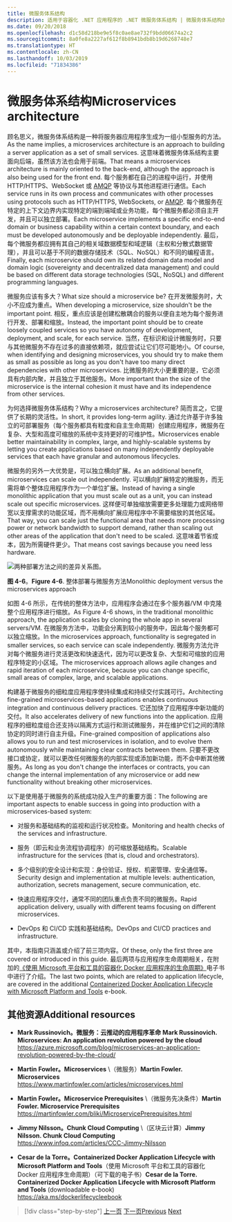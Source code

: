 ```yaml
---
title: 微服务体系结构
description: 适用于容器化 .NET 应用程序的 .NET 微服务体系结构 | 微服务体系结构的 30,000 英尺视图。
ms.date: 09/20/2018
ms.openlocfilehash: d1c58d218be9e5f8c0ae8ae732f9bdd06674a2c2
ms.sourcegitcommit: 8a0fe8a2227af612f8b8941bdb8b19d6268748e7
ms.translationtype: HT
ms.contentlocale: zh-CN
ms.lasthandoff: 10/03/2019
ms.locfileid: "71834386"
---
```

# <a name="microservices-architecture"></a><span data-ttu-id="2a8fb-103">微服务体系结构</span><span class="sxs-lookup"><span data-stu-id="2a8fb-103">Microservices architecture</span></span>

<span data-ttu-id="2a8fb-104">顾名思义，微服务体系结构是一种将服务器应用程序生成为一组小型服务的方法。</span><span class="sxs-lookup"><span data-stu-id="2a8fb-104">As the name implies, a microservices architecture is an approach to building a server application as a set of small services.</span></span> <span data-ttu-id="2a8fb-105">这意味着微服务体系结构主要面向后端，虽然该方法也会用于前端。</span><span class="sxs-lookup"><span data-stu-id="2a8fb-105">That means a microservices architecture is mainly oriented to the back-end, although the approach is also being used for the front end.</span></span> <span data-ttu-id="2a8fb-106">每个服务都在自己的进程中运行，并使用 HTTP/HTTPS、WebSocket 或 [AMQP](https://en.wikipedia.org/wiki/Advanced_Message_Queuing_Protocol) 等协议与其他进程进行通信。</span><span class="sxs-lookup"><span data-stu-id="2a8fb-106">Each service runs in its own process and communicates with other processes using protocols such as HTTP/HTTPS, WebSockets, or [AMQP](https://en.wikipedia.org/wiki/Advanced_Message_Queuing_Protocol).</span></span> <span data-ttu-id="2a8fb-107">每个微服务在特定的上下文边界内实现特定的端到端域或业务功能，每个微服务都必须自主开发，并且可以独立部署。</span><span class="sxs-lookup"><span data-stu-id="2a8fb-107">Each microservice implements a specific end-to-end domain or business capability within a certain context boundary, and each must be developed autonomously and be deployable independently.</span></span> <span data-ttu-id="2a8fb-108">最后，每个微服务都应拥有其自己的相关域数据模型和域逻辑（主权和分散式数据管理），并且可以基于不同的数据存储技术（SQL、NoSQL）和不同的编程语言。</span><span class="sxs-lookup"><span data-stu-id="2a8fb-108">Finally, each microservice should own its related domain data model and domain logic (sovereignty and decentralized data management) and could be based on different data storage technologies (SQL, NoSQL) and different programming languages.</span></span>

<span data-ttu-id="2a8fb-109">微服务应该有多大？</span><span class="sxs-lookup"><span data-stu-id="2a8fb-109">What size should a microservice be?</span></span> <span data-ttu-id="2a8fb-110">在开发微服务时，大小不应成为重点。</span><span class="sxs-lookup"><span data-stu-id="2a8fb-110">When developing a microservice, size shouldn't be the important point.</span></span> <span data-ttu-id="2a8fb-111">相反，重点应该是创建松散耦合的服务以便自主地为每个服务进行开发、部署和缩放。</span><span class="sxs-lookup"><span data-stu-id="2a8fb-111">Instead, the important point should be to create loosely coupled services so you have autonomy of development, deployment, and scale, for each service.</span></span> <span data-ttu-id="2a8fb-112">当然，在标识和设计微服务时，只要与其他微服务不存在过多的直接依赖项，就应尝试让它们尽可能地小。</span><span class="sxs-lookup"><span data-stu-id="2a8fb-112">Of course, when identifying and designing microservices, you should try to make them as small as possible as long as you don't have too many direct dependencies with other microservices.</span></span> <span data-ttu-id="2a8fb-113">比微服务的大小更重要的是，它必须具有内部内聚，并且独立于其他服务。</span><span class="sxs-lookup"><span data-stu-id="2a8fb-113">More important than the size of the microservice is the internal cohesion it must have and its independence from other services.</span></span>

<span data-ttu-id="2a8fb-114">为何选择微服务体系结构？</span><span class="sxs-lookup"><span data-stu-id="2a8fb-114">Why a microservices architecture?</span></span> <span data-ttu-id="2a8fb-115">简而言之，它提供了长期的灵活性。</span><span class="sxs-lookup"><span data-stu-id="2a8fb-115">In short, it provides long-term agility.</span></span> <span data-ttu-id="2a8fb-116">通过允许基于许多独立的可部署服务（每个服务都具有粒度和自主生命周期）创建应用程序，微服务在复杂、大型和高度可缩放的系统中支持更好的可维护性。</span><span class="sxs-lookup"><span data-stu-id="2a8fb-116">Microservices enable better maintainability in complex, large, and highly-scalable systems by letting you create applications based on many independently deployable services that each have granular and autonomous lifecycles.</span></span>

<span data-ttu-id="2a8fb-117">微服务的另外一大优势是，可以独立横向扩展。</span><span class="sxs-lookup"><span data-stu-id="2a8fb-117">As an additional benefit, microservices can scale out independently.</span></span> <span data-ttu-id="2a8fb-118">可以横向扩展特定的微服务，而无需将单个整体应用程序作为一个单位扩展。</span><span class="sxs-lookup"><span data-stu-id="2a8fb-118">Instead of having a single monolithic application that you must scale out as a unit, you can instead scale out specific microservices.</span></span> <span data-ttu-id="2a8fb-119">这样便可单独缩放需要更多处理能力或网络带宽以支撑需求的功能区域，而不用横向扩展应用程序中不需要缩放的其他区域。</span><span class="sxs-lookup"><span data-stu-id="2a8fb-119">That way, you can scale just the functional area that needs more processing power or network bandwidth to support demand, rather than scaling out other areas of the application that don't need to be scaled.</span></span> <span data-ttu-id="2a8fb-120">这意味着节省成本，因为所需硬件更少。</span><span class="sxs-lookup"><span data-stu-id="2a8fb-120">That means cost savings because you need less hardware.</span></span>

![两种部署方法之间的差异关系图。](./media/microservices-architecture/monolith-deployment-vs-microservice-approach.png)

<span data-ttu-id="2a8fb-122">**图 4-6**。</span><span class="sxs-lookup"><span data-stu-id="2a8fb-122">**Figure 4-6**.</span></span> <span data-ttu-id="2a8fb-123">整体部署与微服务方法</span><span class="sxs-lookup"><span data-stu-id="2a8fb-123">Monolithic deployment versus the microservices approach</span></span>

<span data-ttu-id="2a8fb-124">如图 4-6 所示，在传统的整体方法中，应用程序会通过在多个服务器/VM 中克隆整个应用程序进行缩放。</span><span class="sxs-lookup"><span data-stu-id="2a8fb-124">As Figure 4-6 shows, in the traditional monolithic approach, the application scales by cloning the whole app in several servers/VM.</span></span> <span data-ttu-id="2a8fb-125">在微服务方法中，功能会分离到较小的服务中，因此每个服务都可以独立缩放。</span><span class="sxs-lookup"><span data-stu-id="2a8fb-125">In the microservices approach, functionality is segregated in smaller services, so each service can scale independently.</span></span> <span data-ttu-id="2a8fb-126">微服务方法允许对每个微服务进行灵活更改和快速迭代，因为可以更改复杂、大型和可缩放的应用程序特定的小区域。</span><span class="sxs-lookup"><span data-stu-id="2a8fb-126">The microservices approach allows agile changes and rapid iteration of each microservice, because you can change specific, small areas of complex, large, and scalable applications.</span></span>

<span data-ttu-id="2a8fb-127">构建基于微服务的细粒度应用程序使持续集成和持续交付实践可行。</span><span class="sxs-lookup"><span data-stu-id="2a8fb-127">Architecting fine-grained microservices-based applications enables continuous integration and continuous delivery practices.</span></span> <span data-ttu-id="2a8fb-128">它还加快了应用程序中新功能的交付。</span><span class="sxs-lookup"><span data-stu-id="2a8fb-128">It also accelerates delivery of new functions into the application.</span></span> <span data-ttu-id="2a8fb-129">应用程序的细粒度组合还支持以隔离方式运行和测试微服务，并在维护它们之间的清除协定的同时进行自主升级。</span><span class="sxs-lookup"><span data-stu-id="2a8fb-129">Fine-grained composition of applications also allows you to run and test microservices in isolation, and to evolve them autonomously while maintaining clear contracts between them.</span></span> <span data-ttu-id="2a8fb-130">只要不更改接口或协定，就可以更改任何微服务的内部实现或添加新功能，而不会中断其他微服务。</span><span class="sxs-lookup"><span data-stu-id="2a8fb-130">As long as you don't change the interfaces or contracts, you can change the internal implementation of any microservice or add new functionality without breaking other microservices.</span></span>

<span data-ttu-id="2a8fb-131">以下是使用基于微服务的系统成功投入生产的重要方面：</span><span class="sxs-lookup"><span data-stu-id="2a8fb-131">The following are important aspects to enable success in going into production with a microservices-based system:</span></span>

- <span data-ttu-id="2a8fb-132">对服务和基础结构的监视和运行状况检查。</span><span class="sxs-lookup"><span data-stu-id="2a8fb-132">Monitoring and health checks of the services and infrastructure.</span></span>

- <span data-ttu-id="2a8fb-133">服务（即云和业务流程协调程序）的可缩放基础结构。</span><span class="sxs-lookup"><span data-stu-id="2a8fb-133">Scalable infrastructure for the services (that is, cloud and orchestrators).</span></span>

- <span data-ttu-id="2a8fb-134">多个级别的安全设计和实现：身份验证、授权、机密管理、安全通信等。</span><span class="sxs-lookup"><span data-stu-id="2a8fb-134">Security design and implementation at multiple levels: authentication, authorization, secrets management, secure communication, etc.</span></span>

- <span data-ttu-id="2a8fb-135">快速应用程序交付，通常不同的团队重点负责不同的微服务。</span><span class="sxs-lookup"><span data-stu-id="2a8fb-135">Rapid application delivery, usually with different teams focusing on different microservices.</span></span>

- <span data-ttu-id="2a8fb-136">DevOps 和 CI/CD 实践和基础结构。</span><span class="sxs-lookup"><span data-stu-id="2a8fb-136">DevOps and CI/CD practices and infrastructure.</span></span>

<span data-ttu-id="2a8fb-137">其中，本指南只涵盖或介绍了前三项内容。</span><span class="sxs-lookup"><span data-stu-id="2a8fb-137">Of these, only the first three are covered or introduced in this guide.</span></span> <span data-ttu-id="2a8fb-138">最后两项与应用程序生命周期相关，在附加的[《使用 Microsoft 平台和工具的容器化 Docker 应用程序的生命周期》](https://aka.ms/dockerlifecycleebook)电子书中进行了介绍。</span><span class="sxs-lookup"><span data-stu-id="2a8fb-138">The last two points, which are related to application lifecycle, are covered in the additional [Containerized Docker Application Lifecycle with Microsoft Platform and Tools](https://aka.ms/dockerlifecycleebook) e-book.</span></span>

## <a name="additional-resources"></a><span data-ttu-id="2a8fb-139">其他资源</span><span class="sxs-lookup"><span data-stu-id="2a8fb-139">Additional resources</span></span>

- <span data-ttu-id="2a8fb-140">**Mark Russinovich。微服务：云推动的应用程序革命** </span><span class="sxs-lookup"><span data-stu-id="2a8fb-140">**Mark Russinovich. Microservices: An application revolution powered by the cloud** </span></span>\
  <https://azure.microsoft.com/blog/microservices-an-application-revolution-powered-by-the-cloud/>

- <span data-ttu-id="2a8fb-141">**Martin Fowler。Microservices** \（微服务）</span><span class="sxs-lookup"><span data-stu-id="2a8fb-141">**Martin Fowler. Microservices** </span></span>\
  <https://www.martinfowler.com/articles/microservices.html>

- <span data-ttu-id="2a8fb-142">**Martin Fowler。Microservice Prerequisites** \（微服务先决条件）</span><span class="sxs-lookup"><span data-stu-id="2a8fb-142">**Martin Fowler. Microservice Prerequisites** </span></span>\
  <https://martinfowler.com/bliki/MicroservicePrerequisites.html>

- <span data-ttu-id="2a8fb-143">**Jimmy Nilsson。Chunk Cloud Computing** \（区块云计算）</span><span class="sxs-lookup"><span data-stu-id="2a8fb-143">**Jimmy Nilsson. Chunk Cloud Computing** </span></span>\
  <https://www.infoq.com/articles/CCC-Jimmy-Nilsson>

- <span data-ttu-id="2a8fb-144">**Cesar de la Torre。Containerized Docker Application Lifecycle with Microsoft Platform and Tools**（使用 Microsoft 平台和工具的容器化 Docker 应用程序生命周期）（可下载的电子书）</span><span class="sxs-lookup"><span data-stu-id="2a8fb-144">**Cesar de la Torre. Containerized Docker Application Lifecycle with Microsoft Platform and Tools** (downloadable e-book) </span></span>\
  <https://aka.ms/dockerlifecycleebook>

>[!div class="step-by-step"]
><span data-ttu-id="2a8fb-145">[上一页](service-oriented-architecture.md)
>[下一页](data-sovereignty-per-microservice.md)</span><span class="sxs-lookup"><span data-stu-id="2a8fb-145">[Previous](service-oriented-architecture.md)
[Next](data-sovereignty-per-microservice.md)</span></span>
